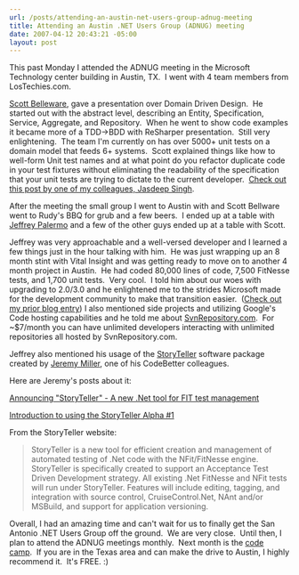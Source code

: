 ```yaml
---
url: /posts/attending-an-austin-net-users-group-adnug-meeting
title: Attending an Austin .NET Users Group (ADNUG) meeting
date: 2007-04-12 20:43:21 -05:00
layout: post
---
```


This past Monday I attended the ADNUG meeting in the Microsoft Technology center building in Austin, TX.  I went with 4 team members from LosTechies.com.

[Scott Belleware](http://codebetter.com/blogs/scott.bellware/default.aspx), gave a presentation over Domain Driven Design.  He started out with the abstract level, describing an Entity, Specification, Service, Aggregate, and Repository.  When he went to show code examples it became more of a TDD->BDD with ReSharper presentation.  Still very enlightening.  The team I'm currently on has over 5000+ unit tests on a domain model that feeds 6+ systems.  Scott explained things like how to well-form Unit test names and at what point do you refactor duplicate code in your test fixtures without eliminating the readability of the specification that your unit tests are trying to dictate to the current developer.  [Check out this post by one of my colleagues, Jasdeep Singh](http://www.lostechies.com/blogs/jasdeep_singh/archive/2007/04/10/self-documenting-unit-tests.aspx).

After the meeting the small group I went to Austin with and Scott Bellware went to Rudy's BBQ for grub and a few beers.  I ended up at a table with [Jeffrey Palermo](http://codebetter.com/blogs/jeffrey.palermo/default.aspx) and a few of the other guys ended up at a table with Scott.

Jeffrey was very approachable and a well-versed developer and I learned a few things just in the hour talking with him.  He was just wrapping up an 8 month stint with Vital Insight and was getting ready to move on to another 4 month project in Austin.  He had coded 80,000 lines of code, 7,500 FitNesse tests, and 1,700 unit tests.  Very cool.  I told him about our woes with upgrading to 2.0/3.0 and he enlightened me to the strides Microsoft made for the development community to make that transition easier.  ([Check out my prior blog entry](http://www.lostechies.com/blogs/jason_meridth/archive/2007/04/10/visual-studio-2005-web-application-projects-download.aspx)) I also mentioned side projects and utilizing Google's Code hosting capabilities and he told me about [SvnRepository.com](http://www.svnrepository.com).  For ~$7/month you can have unlimited developers interacting with unlimited repositories all hosted by SvnRepository.com.

Jeffrey also mentioned his usage of the [StoryTeller](http://storyteller.tigris.org) software package created by [Jeremy Miller](http://codebetter.com/blogs/jeremy.miller/default.aspx), one of his CodeBetter colleagues.

Here are Jeremy's posts about it:

[Announcing "StoryTeller" - A new .Net tool for FIT test management](http://codebetter.com/blogs/jeremy.miller/archive/2006/10/17/Announcing-_2200_StoryTeller_2200_---A-new-.Net-tool-for-FIT-test-management.aspx)

[Introduction to using the StoryTeller Alpha #1](http://codebetter.com/blogs/jeremy.miller/archive/2006/12/17/Introduction-to-using-the-StoryTeller-Alpha-_2300_1.aspx)

From the StoryTeller website:

> StoryTeller is a new tool for efficient creation and management of automated testing of .Net code with the NFit/FitNesse engine. StoryTeller is specifically created to support an Acceptance Test Driven Development strategy. All existing .Net FitNesse and NFit tests will run under StoryTeller. Features will include editing, tagging, and integration with source control, CruiseControl.Net, NAnt and/or MSBuild, and support for application versioning.
>
>
>
>

Overall, I had an amazing time and can't wait for us to finally get the San Antonio .NET Users Group off the ground.  We are very close.  Until then, I plan to attend the ADNUG meetings monthly.  Next month is the [code camp](http://www.adnug.org/codecamp2007.aspx).  If you are in the Texas area and can make the drive to Austin, I highly recommend it.  It's FREE. :)
